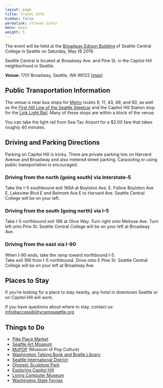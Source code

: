```yaml
---
layout: page
title: Travel Info
hidden: false
permalink: /travel-info/
menu: main
weight: 5
---
```


The event will be held at the [Broadway Edison Building](https://seattlecentral.edu/about/visit-us/campus-maps/broadway-edison/BE) of Seattle Central College in Seattle on Saturday, May 18 2019.

Seattle Central is located at Broadway Ave. and Pine St. in the Capitol Hill neighborhood in Seattle.

**Venue:** 1701 Broadway, Seattle, WA 98122 [[map](https://goo.gl/maps/VfKi4g71oYQ2)]

## Public Transportation Information

The venue is near bus stops for [Metro](https://kingcounty.gov/depts/transportation/metro/travel-options/bus.aspx) routes 9, 11, 43, 49, and 60, as well as the [First Hill Line of the Seattle Steetcar](https://seattlestreetcar.org/how-to-ride/first-hill-line/) and the Capitol Hill Station stop for the [Link Light Rail](https://www.portseattle.org/page/public-transit-link-light-rail). Many of these stops are within a block of the venue.

You can take the light rail from Sea-Tac Airport for a $3.00 fare that takes roughly 40 minutes.

## Driving and Parking Directions

Parking on Capitol Hill is tricky. There are private parking lots on Harvard Avenue and Broadway and also metered street parking. Carpooling or using public transportation is encouraged.

### Driving from the north (going south) via Interstate-5
Take the I-5 southbound exit 168A at Boylston Ave. E.
Follow Boylston Ave E, Lakeview Blvd E and Belmont Ave E to Harvard Ave.
Seattle Central College will be on your left.

### Driving from the south (going north) via I-5
Take I-5 northbound exit 166 at Olive Way.
Turn right onto Melrose Ave.
Turn left onto Pine St.
Seattle Central College will be on your left at Broadway Ave.

### Driving from the east via I-90
When I-90 ends, take the ramp toward northbound I-5.  
Take exit 166 from I-5 northbound.
Drive onto E Pine St.
Seattle Central College will be on your left at Broadway Ave.

## Places to Stay

If you’re looking for a place to stay nearby, any hotel in downtown Seattle or on Capitol Hill will work.

If you have questions about where to stay, contact us: [info@accessibilitycampseattle.org](mailto:info@accessibilitycampseattle.org/)

## Things to Do

- [Pike Place Market](http://pikeplacemarket.org/)
- [Seattle Art Museum](http://www.seattleartmuseum.org/)
- [MoPOP](https://www.mopop.org/) (Museum of Pop Culture)
- [Washington Talking Book and Braille Library](http://www.wtbbl.org/)
- [Seattle International District](http://www.visitseattle.org/neighborhoods/international-district/)
- [Olympic Sculpture Park](http://www.seattleartmuseum.org/visit/olympic-sculpture-park)
- [Exploring Capitol Hill](http://www.visitseattle.org/neighborhoods/capitol-hill/)
- [Living Computer Museum](http://www.livingcomputers.org/)
- [Washington State Ferries](http://traveltips.usatoday.com/fun-places-ferry-seattle-wa-60790.html)